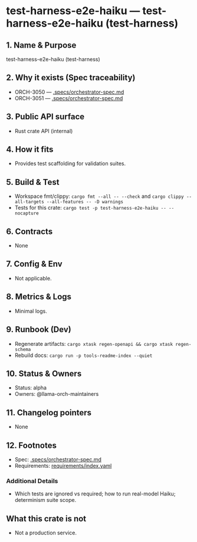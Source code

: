 # test-harness-e2e-haiku — test-harness-e2e-haiku (test-harness)

## 1. Name & Purpose

test-harness-e2e-haiku (test-harness)

## 2. Why it exists (Spec traceability)

- ORCH-3050 — [.specs/orchestrator-spec.md](../../.specs/orchestrator-spec.md#orch-3050)
- ORCH-3051 — [.specs/orchestrator-spec.md](../../.specs/orchestrator-spec.md#orch-3051)

## 3. Public API surface

- Rust crate API (internal)

## 4. How it fits

- Provides test scaffolding for validation suites.

## 5. Build & Test

- Workspace fmt/clippy: `cargo fmt --all -- --check` and `cargo clippy --all-targets --all-features
-- -D warnings`
- Tests for this crate: `cargo test -p test-harness-e2e-haiku -- --nocapture`

## 6. Contracts

- None

## 7. Config & Env

- Not applicable.

## 8. Metrics & Logs

- Minimal logs.

## 9. Runbook (Dev)

- Regenerate artifacts: `cargo xtask regen-openapi && cargo xtask regen-schema`
- Rebuild docs: `cargo run -p tools-readme-index --quiet`

## 10. Status & Owners

- Status: alpha
- Owners: @llama-orch-maintainers

## 11. Changelog pointers

- None

## 12. Footnotes

- Spec: [.specs/orchestrator-spec.md](../../.specs/orchestrator-spec.md)
- Requirements: [requirements/index.yaml](../../requirements/index.yaml)

### Additional Details

- Which tests are ignored vs required; how to run real-model Haiku; determinism suite scope.

## What this crate is not

- Not a production service.
